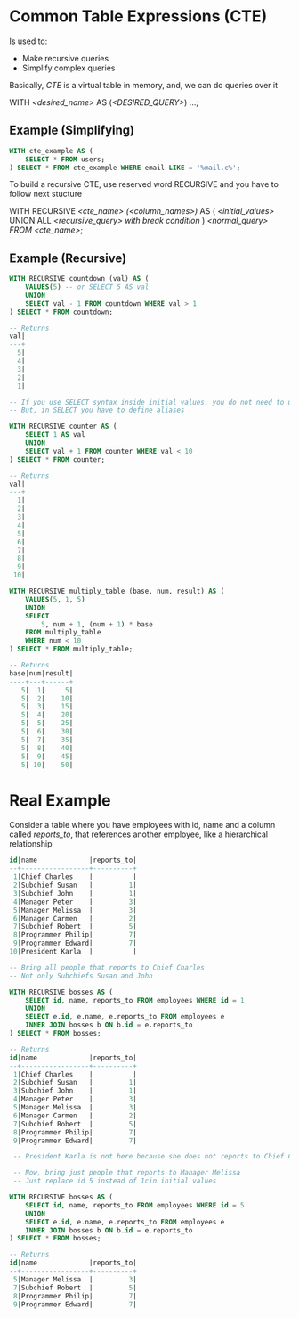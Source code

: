 # Common Table Expressions (CTE)

Is used to:

- Make recursive queries
- Simplify complex queries

Basically, _CTE_ is a virtual table in memory, and, we can do queries over it

WITH _<desired_name>_ AS (_<DESIRED_QUERY>_) ...;

## Example (Simplifying)

```sql
WITH cte_example AS (
    SELECT * FROM users;
) SELECT * FROM cte_example WHERE email LIKE = '%mail.c%';
```

To build a recursive CTE, use reserved word RECURSIVE and you have to follow next stucture

WITH RECURSIVE _<cte_name> (<column_names>)_ AS (
_<initial_values>_
UNION ALL
_<recursive_query> with break condition_
) _<normal_query> FROM <cte_name>_;

## Example (Recursive)

```sql
WITH RECURSIVE countdown (val) AS (
    VALUES(5) -- or SELECT 5 AS val
    UNION
    SELECT val - 1 FROM countdown WHERE val > 1
) SELECT * FROM countdown;

-- Returns
val|
---+
  5|
  4|
  3|
  2|
  1|

-- If you use SELECT syntax inside initial values, you do not need to use (val)
-- But, in SELECT you have to define aliases

WITH RECURSIVE counter AS (
    SELECT 1 AS val
    UNION
    SELECT val + 1 FROM counter WHERE val < 10
) SELECT * FROM counter;

-- Returns
val|
---+
  1|
  2|
  3|
  4|
  5|
  6|
  7|
  8|
  9|
 10|

WITH RECURSIVE multiply_table (base, num, result) AS (
    VALUES(5, 1, 5)
    UNION
    SELECT
        5, num + 1, (num + 1) * base
    FROM multiply_table
    WHERE num < 10
) SELECT * FROM multiply_table;

-- Returns
base|num|result|
----+---+------+
   5|  1|     5|
   5|  2|    10|
   5|  3|    15|
   5|  4|    20|
   5|  5|    25|
   5|  6|    30|
   5|  7|    35|
   5|  8|    40|
   5|  9|    45|
   5| 10|    50|
```

# Real Example

Consider a table where you have employees with id, name and a column called _reports_to_, that references another employee, like a hierarchical relationship

```sql
id|name             |reports_to|
--+-----------------+----------+
 1|Chief Charles    |          |
 2|Subchief Susan   |         1|
 3|Subchief John    |         1|
 4|Manager Peter    |         3|
 5|Manager Melissa  |         3|
 6|Manager Carmen   |         2|
 7|Subchief Robert  |         5|
 8|Programmer Philip|         7|
 9|Programmer Edward|         7|
10|President Karla  |          |

-- Bring all people that reports to Chief Charles
-- Not only Subchiefs Susan and John

WITH RECURSIVE bosses AS (
    SELECT id, name, reports_to FROM employees WHERE id = 1
    UNION
    SELECT e.id, e.name, e.reports_to FROM employees e
    INNER JOIN bosses b ON b.id = e.reports_to
) SELECT * FROM bosses;

-- Returns
id|name             |reports_to|
--+-----------------+----------+
 1|Chief Charles    |          |
 2|Subchief Susan   |         1|
 3|Subchief John    |         1|
 4|Manager Peter    |         3|
 5|Manager Melissa  |         3|
 6|Manager Carmen   |         2|
 7|Subchief Robert  |         5|
 8|Programmer Philip|         7|
 9|Programmer Edward|         7|

 -- President Karla is not here because she does not reports to Chief Charles

 -- Now, bring just people that reports to Manager Melissa
 -- Just replace id 5 instead of 1cin initial values

WITH RECURSIVE bosses AS (
    SELECT id, name, reports_to FROM employees WHERE id = 5
    UNION
    SELECT e.id, e.name, e.reports_to FROM employees e
    INNER JOIN bosses b ON b.id = e.reports_to
) SELECT * FROM bosses;

-- Returns
id|name             |reports_to|
--+-----------------+----------+
 5|Manager Melissa  |         3|
 7|Subchief Robert  |         5|
 8|Programmer Philip|         7|
 9|Programmer Edward|         7|
```
